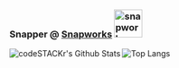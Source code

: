 ### Snapper @ [Snapworks][website] <img align="" alt="snapworks.me" width="50px" src="https://dev.snapworks.me/wp-content/uploads/2019/11/SnapWorks-E.png" />

<img align="left" alt="codeSTACKr's Github Stats" src="https://github-readme-stats.vercel.app/api?username=snapworks&count_private=true&show_icons=true&theme=default&include_all_commits=true&langs_count=10](https://github-readme-stats.vercel.app/api?username=snapworks&count_private=true&show_icons=true&theme=default&include_all_commits=true&langs_count=10&hide=prs,issues,contribs&layout=compact" />

![Top Langs](https://github-readme-stats.vercel.app/api/top-langs/?username=snapworks&langs_count=10&layout=compact)


[website]: https://snapworks.me
[twitter]: https://twitter.com/SnapHomeworkApp
[youtube]: https://youtube.com/SnapHomeworkApp
[linkedin]: https://linkedin.com/company/snapworks/